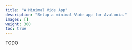 ```yaml
---
title: "A Minimal Vide App"
description: "Setup a minimal Vide app for Avalonia."
images: []
weight: 300
toc: true
---
```


TODO


<!-- ## The Application Instance

Every Vide application starts by creating a new application instance with the `VideApp`:

```fsharp
open Browser
open Vide

let rootComponent = (* ... *)
let host = (* ... *)
let app = VideApp.ForHost(host).CreateAndStartWithUntypedState(rootComponent)
```

## Mounting the App

An application instance needs a container to render the root component. It expects a "host" argument, which is an actual DOM element:

```html
<div id="app"></div>
```

```fsharp
let host = document.getElementById("app")
```

It is also possible to mount more than 1 Vide app on a page.

## The View Component

The object we are passing into `createAndStart` is in fact a component. Every app requires a component that can contain other components as its children.

You can either place your components in separate files with a module, or organize them in any way.

```fsharp
open Vide
open type Html

let rootComponent =
    vide {
        div.class'("main-view") {
            p {
                img.src("https://vide-dev.io/logo-vide.svg").width("150px")
            }
            hr
            "The whole Vide world"
        }
    }
```

In Vide, a so-called *fluent API* is used to specify views. All HTML elements are available. Attribute values and event handlers are set using *dot-notation*. Since some attributes are reserverd keywords in C#, a `'` is appended (e.g. `class'`).

### Content

The children of an element are placed between curly braces. This can happen on a single line:

```fsharp
p { "Hello"; br; "World" }
```

...or on multiple lines (as shown in the example above), or as a mixture of both.

### Empty Elements

Empty elements (like `hr`) need no closing tags.

### Text

It is also possible to just yield a string, like `The whole Vide world`. When strings are yielded, they are interpreted as raw strings not parsed as HTML. -->
